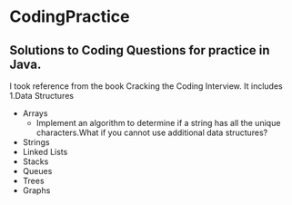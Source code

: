 # CodingPractice

## Solutions to Coding Questions for practice in Java.

I took reference from the book Cracking the Coding Interview. It includes
1.Data Structures
- Arrays
  - Implement an algorithm to determine if a string has all the unique characters.What if you cannot use additional data structures? 
- Strings
- Linked Lists
- Stacks
- Queues
- Trees
- Graphs


